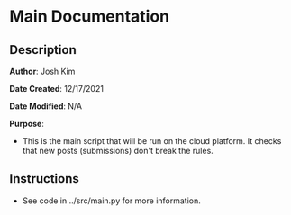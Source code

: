 # Main Documentation

## Description

**Author**: Josh Kim

**Date Created**: 12/17/2021

**Date Modified**: N/A

**Purpose**: 

* This is the main script that will be run on the cloud platform. It checks that new posts (submissions) don't break the rules.

## Instructions

* See code in ../src/main.py for more information. 